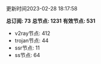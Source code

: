 更新时间2023-02-28 18:17:58

**总订阅: 73**
**总节点: 1231**
**有效节点: 531**
- v2ray节点: 412
- trojan节点: 44
- ssr节点: 11
- ss节点: 64
